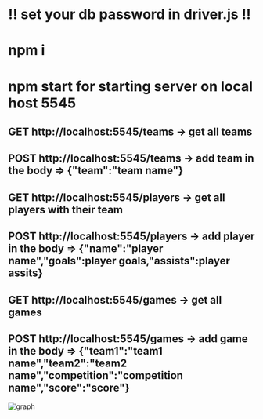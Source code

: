 # !! set your db password in driver.js !!
# npm i
# npm start for starting server on local host 5545

## GET http://localhost:5545/teams -> get all teams
## POST http://localhost:5545/teams -> add team in the body => {"team":"team name"}

## GET http://localhost:5545/players -> get all players with their team
## POST http://localhost:5545/players -> add player in the body => {"name":"player name","goals":player goals,"assists":player assits}

## GET http://localhost:5545/games -> get all games
## POST http://localhost:5545/games -> add game in the body => {"team1":"team1 name","team2":"team2 name","competition":"competition name","score":"score"}


![graph](./graph.svg)

